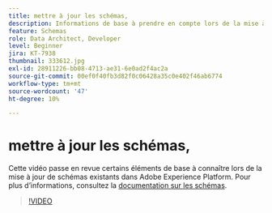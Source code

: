 ```yaml
---
title: mettre à jour les schémas,
description: Informations de base à prendre en compte lors de la mise à jour des schémas existants dans Adobe Experience Platform.
feature: Schemas
role: Data Architect, Developer
level: Beginner
jira: KT-7938
thumbnail: 333612.jpg
exl-id: 28911226-bb08-4713-ae31-6e0ad2f4ac2a
source-git-commit: 00ef0f40fb3d82f0c06428a35c0e402f46ab6774
workflow-type: tm+mt
source-wordcount: '47'
ht-degree: 10%

---
```


# mettre à jour les schémas,

Cette vidéo passe en revue certains éléments de base à connaître lors de la mise à jour de schémas existants dans Adobe Experience Platform. Pour plus d’informations, consultez la [documentation sur les schémas](https://experienceleague.adobe.com/docs/experience-platform/xdm/home.html?lang=fr).

>[!VIDEO](https://video.tv.adobe.com/v/333612?learn=on)
